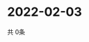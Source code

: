 # 2022-02-03
  共 0条

  <!-- BEGIN -->
  <!-- 最后更新时间Thu Feb 03 2022 04:06:38 GMT+0000 (Coordinated Universal Time) -->
  
  <!-- END -->
  
  
